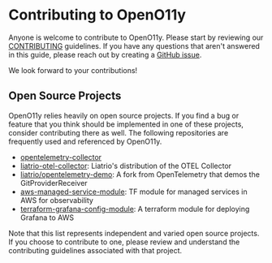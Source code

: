 # Contributing to OpenO11y

Anyone is welcome to contribute to OpenO11y. Please start by reviewing our
[CONTRIBUTING](https://github.com/liatrio/openo11y.dev/blob/main/CONTRIBUTING.md)
guidelines. If you have any questions that aren't answered in this guide, please
reach out by creating a [GitHub issue](https://github.com/liatrio/openo11y.dev/issues).

We look forward to your contributions!

## Open Source Projects

OpenO11y relies heavily on open source projects. If you find a bug or feature
that you think should be implemented in one of these projects, consider
contributing there as well. The following repositories are frequently used and
referenced by OpenO11y.

- [opentelemetry-collector](https://github.com/open-telemetry/opentelemetry-collector)
- [liatrio-otel-collector](https://github.com/liatrio/liatrio-otel-collector):
  Liatrio's distribution of the OTEL Collector
- [liatrio/opentelemetry-demo](https://github.com/liatrio/opentelemetry-demo): A
  fork from OpenTelemetry that demos the GitProviderReceiver
- [aws-managed-service-module](https://github.com/liatrio/aws-managed-services):
  TF module for managed services in AWS for observability
- [terraform-grafana-config-module](https://github.com/liatrio/terraform-grafana-config-module):
  A terraform module for deploying Grafana to AWS

Note that this list represents independent and varied open source projects. If
you choose to contribute to one, please review and understand the contributing
guidelines associated with that project.
